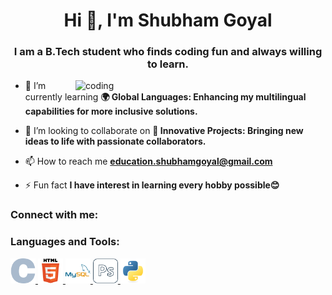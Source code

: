 <h1 align="center">Hi 👋, I'm Shubham Goyal</h1>
<h3 align="center">I am a B.Tech student who finds coding fun and always willing to learn.</h3>
<img align="right"alt="coding"width="400"src="/HTML/coder.mp4">

- 🌱 I’m currently learning **🌍 Global Languages: Enhancing my multilingual capabilities for more inclusive solutions.**

- 👯 I’m looking to collaborate on
  **🚀 Innovative Projects: Bringing new ideas to life with passionate collaborators.**

- 📫 How to reach me **education.shubhamgoyal@gmail.com**

- ⚡ Fun fact **I have interest in learning every hobby possible😊**

<h3 align="left">Connect with me:</h3>
<p align="left">
</p>

<h3 align="left">Languages and Tools:</h3>
<p align="left"> <a href="https://www.cprogramming.com/" target="_blank" rel="noreferrer"> <img src="https://raw.githubusercontent.com/devicons/devicon/master/icons/c/c-original.svg" alt="c" width="40" height="40"/> </a> <a href="https://www.w3.org/html/" target="_blank" rel="noreferrer"> <img src="https://raw.githubusercontent.com/devicons/devicon/master/icons/html5/html5-original-wordmark.svg" alt="html5" width="40" height="40"/> </a> <a href="https://www.mysql.com/" target="_blank" rel="noreferrer"> <img src="https://raw.githubusercontent.com/devicons/devicon/master/icons/mysql/mysql-original-wordmark.svg" alt="mysql" width="40" height="40"/> </a> <a href="https://www.photoshop.com/en" target="_blank" rel="noreferrer"> <img src="https://raw.githubusercontent.com/devicons/devicon/master/icons/photoshop/photoshop-line.svg" alt="photoshop" width="40" height="40"/> </a> <a href="https://www.python.org" target="_blank" rel="noreferrer"> <img src="https://raw.githubusercontent.com/devicons/devicon/master/icons/python/python-original.svg" alt="python" width="40" height="40"/> </a> </p>

